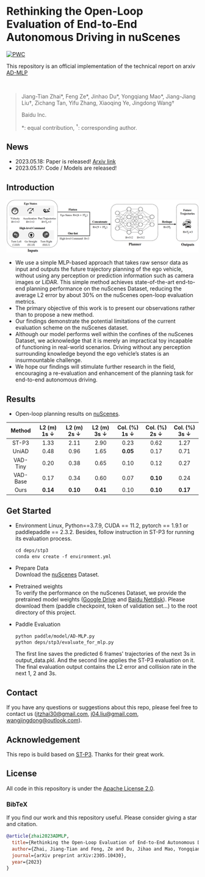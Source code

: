 # Rethinking the Open-Loop Evaluation of End-to-End Autonomous Driving in nuScenes

[![PWC](https://img.shields.io/endpoint.svg?url=https://paperswithcode.com/badge/rethinking-the-open-loop-evaluation-of-end-to/trajectory-planning-on-nuscenes)](https://paperswithcode.com/sota/trajectory-planning-on-nuscenes?p=rethinking-the-open-loop-evaluation-of-end-to)

This repository is an official implementation of the technical report on arxiv [AD-MLP](https://arxiv.org/pdf/2305.10430.pdf) 

<br/>

> Jiang-Tian Zhai\*, Feng Ze\*, Jinhao Du\*, Yongqiang Mao\*, Jiang-Jiang Liu&#8224;, Zichang Tan, Yifu Zhang, Xiaoqing Ye, Jingdong Wang&#8224;
> 
> Baidu Inc.
>
> \*: equal contribution, <sup>&#8224;</sup>: corresponding author.
>

## News
* 2023.05.18: Paper is released! [Arxiv link](https://arxiv.org/pdf/2305.10430.pdf)
* 2023.05.17: Code / Models are released!

## Introduction

<div align="center">
<img src="./pipeline.png" />
</div>


- We use a simple MLP-based approach that takes raw sensor data as input and outputs the future trajectory planning of the ego vehicle, without using any perception or prediction information such as camera images or LiDAR. This simple method achieves state-of-the-art end-to-end planning performance on the nuScenes Dataset, reducing the average L2 error by about 30\% on the nuScenes open-loop evaluation metrics.
- The primary objective of this work is to present our observations rather than to propose a new method.
- Our findings demonstrate the potential limitations of the current evaluation scheme on the nuScenes dataset.
- Although our model performs well within the confines of the nuScenes Dataset, we acknowledge that it is merely an impractical toy incapable of functioning in real-world scenarios. Driving without any perception surrounding knowledge beyond the ego vehicle’s states is an insurmountable challenge. 
- We hope our findings will stimulate further research in the field, encouraging a re-evaluation and enhancement of the planning task for end-to-end autonomous driving.

## Results
- Open-loop planning results on [nuScenes](https://github.com/nutonomy/nuscenes-devkit). 

| Method | L2 (m) 1s $\downarrow$ | L2 (m) 2s $\downarrow$ | L2 (m) 3s $\downarrow$ | Col. (%) 1s $\downarrow$ | Col. (%) 2s $\downarrow$ | Col. (%) 3s $\downarrow$ |
| :---: | :---: | :---: | :---: | :---:| :---: | :---: |
| ST-P3 | 1.33 | 2.11 | 2.90 | 0.23 | 0.62 | 1.27 |
| UniAD | 0.48 | 0.96 | 1.65 | **0.05** | 0.17 | 0.71 |
| VAD-Tiny | 0.20 | 0.38 | 0.65 | 0.10 | 0.12 | 0.27 |
| VAD-Base | 0.17 | 0.34 | 0.60 | 0.07 | **0.10** | 0.24 |
| Ours | **0.14** | **0.10** | **0.41** | 0.10 | **0.10** | **0.17** |

## Get Started

* Environment
  Linux, Python==3.7.9, CUDA == 11.2, pytorch == 1.9.1 or paddlepaddle == 2.3.2. Besides, follow instruction in ST-P3 for running its evaluation process.
  ```
  cd deps/stp3
  conda env create -f environment.yml
  ```

* Prepare Data   
Download the [nuScenes](https://www.nuscenes.org/download) Dataset.

* Pretrained weights   
To verify the performance on the nuScenes Dataset, we provide the pretrained model weights ([Google Drive](https://drive.google.com/drive/folders/1CJa54-Ft8qakR4EyRtxvswQxT1dgPB_9) and [Baidu Netdisk](https://pan.baidu.com/s/1cEDETxG-HHwyC7ATBk_hyQ?pwd=9fbf)). Please download them (paddle checkpoint, token of validation set...) to the root directory of this project.

* Paddle Evaluation   
  ```
  python paddle/model/AD-MLP.py
  python deps/stp3/evaluate_for_mlp.py
  ```
  The first line saves the predicted 6 frames' trajectories of the next 3s in output_data.pkl. And the second line applies the ST-P3 evaluation on it. The final evaluation output contains the L2 error and collision rate in the next 1, 2 and 3s.


## Contact
If you have any questions or suggestions about this repo, please feel free to contact us (jtzhai30@gmail.com, j04.liu@gmail.com, wangjingdong@outlook.com).

## Acknowledgement
This repo is build based on [ST-P3](https://github.com/OpenPerceptionX/ST-P3). Thanks for their great work.

## License
All code in this repository is under the [Apache License 2.0](https://www.apache.org/licenses/LICENSE-2.0).

### BibTeX

If you find our work and this repository useful. Please consider giving a star and citation.

```bibtex
@article{zhai2023ADMLP,
  title={Rethinking the Open-Loop Evaluation of End-to-End Autonomous Driving in nuScenes},
  author={Zhai, Jiang-Tian and Feng, Ze and Du, Jihao and Mao, Yongqiang and Liu, Jiang-Jiang and Tan, Zichang and Zhang, Yifu and Ye, Xiaoqing and Wang, Jingdong},
  journal={arXiv preprint arXiv:2305.10430},
  year={2023}
}
```
